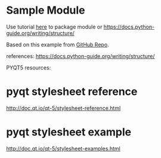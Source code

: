# Sample Module

Use tutorial [here](https://packaging.python.org/tutorials/packaging-projects/)
to package module
or  https://docs.python-guide.org/writing/structure/

Based on this example from [GitHub Repo](https://github.com/navdeep-G/samplemod). 


references:
https://docs.python-guide.org/writing/structure/


PYQT5 resources: 
# pyqt stylesheet reference
http://doc.qt.io/qt-5/stylesheet-reference.html

# pyqt stylesheet example
http://doc.qt.io/qt-5/stylesheet-examples.html


